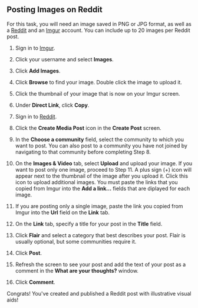 
## Posting Images on Reddit

For this task, you will need an image saved in PNG or JPG format, as well as a [Reddit](https://www.reddit.com/) and an [Imgur](https://imgur.com/) account. You can include up to 20 images per Reddit post.   

1. Sign in to [Imgur](https://imgur.com/).  

2. Click your username and select **Images**.  
  
3. Click **Add Images**.  

4. Click **Browse** to find your image. Double click the image to upload it.  

5. Click the thumbnail of your image that is now on your Imgur screen.  
 
6. Under **Direct Link**, click **Copy**.  

7. Sign in to [Reddit](https://www.reddit.com/).  

8. Click the **Create Media Post** icon in the **Create Post** screen.  

9. In the **Choose a community** field, select the community to which you want to post. You can also post to a community you have not joined by navigating to that community before completing Step 8.
    
10. On the **Images & Video** tab, select **Upload** and upload your image. If you want to post only one image, proceed to Step 11. A plus sign (+) icon will appear next to the thumbnail of the image after you upload it. Click this icon to upload additional images. You must paste the links that you copied from Imgur into the **Add a link...** fields that are diplayed for each image.  
    
11. If you are posting only a single image, paste the link you copied from Imgur into the **Url** field on the **Link** tab.  

12. On the **Link** tab, specify a title for your post in the **Title** field.  

13. Click **Flair** and select a category that best describes your post. Flair is usually optional, but some communities require it.  
 
14. Click **Post**.  

15. Refresh the screen to see your post and add the text of your post as a comment in the **What are your thoughts?** window.  

16. Click **Comment**.

Congrats! You've created and published a Reddit post with illustrative visual aids!

